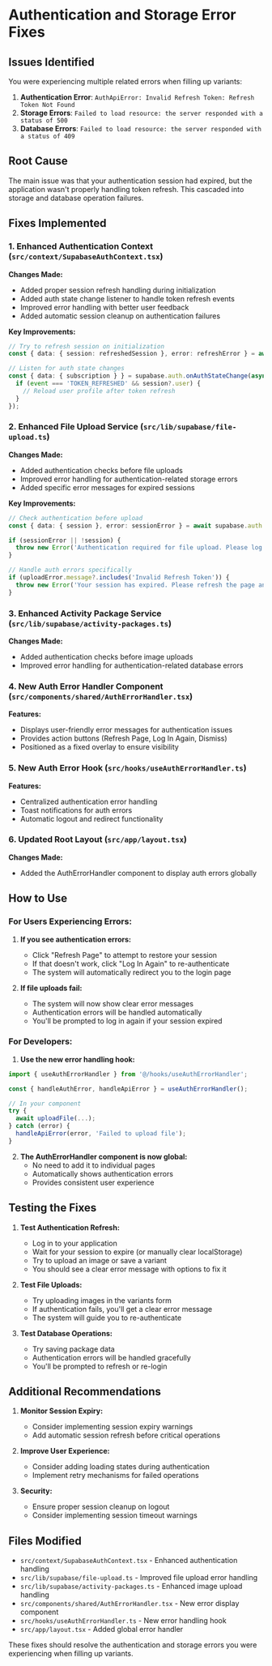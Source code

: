 # Authentication and Storage Error Fixes

## Issues Identified

You were experiencing multiple related errors when filling up variants:

1. **Authentication Error**: `AuthApiError: Invalid Refresh Token: Refresh Token Not Found`
2. **Storage Errors**: `Failed to load resource: the server responded with a status of 500`
3. **Database Errors**: `Failed to load resource: the server responded with a status of 409`

## Root Cause

The main issue was that your authentication session had expired, but the application wasn't properly handling token refresh. This cascaded into storage and database operation failures.

## Fixes Implemented

### 1. Enhanced Authentication Context (`src/context/SupabaseAuthContext.tsx`)

**Changes Made:**
- Added proper session refresh handling during initialization
- Added auth state change listener to handle token refresh events
- Improved error handling with better user feedback
- Added automatic session cleanup on authentication failures

**Key Improvements:**
```typescript
// Try to refresh session on initialization
const { data: { session: refreshedSession }, error: refreshError } = await supabase.auth.refreshSession();

// Listen for auth state changes
const { data: { subscription } } = supabase.auth.onAuthStateChange(async (event, session) => {
  if (event === 'TOKEN_REFRESHED' && session?.user) {
    // Reload user profile after token refresh
  }
});
```

### 2. Enhanced File Upload Service (`src/lib/supabase/file-upload.ts`)

**Changes Made:**
- Added authentication checks before file uploads
- Improved error handling for authentication-related storage errors
- Added specific error messages for expired sessions

**Key Improvements:**
```typescript
// Check authentication before upload
const { data: { session }, error: sessionError } = await supabase.auth.getSession();

if (sessionError || !session) {
  throw new Error('Authentication required for file upload. Please log in again.');
}

// Handle auth errors specifically
if (uploadError.message?.includes('Invalid Refresh Token')) {
  throw new Error('Your session has expired. Please refresh the page and log in again.');
}
```

### 3. Enhanced Activity Package Service (`src/lib/supabase/activity-packages.ts`)

**Changes Made:**
- Added authentication checks before image uploads
- Improved error handling for authentication-related database errors

### 4. New Auth Error Handler Component (`src/components/shared/AuthErrorHandler.tsx`)

**Features:**
- Displays user-friendly error messages for authentication issues
- Provides action buttons (Refresh Page, Log In Again, Dismiss)
- Positioned as a fixed overlay to ensure visibility

### 5. New Auth Error Hook (`src/hooks/useAuthErrorHandler.ts`)

**Features:**
- Centralized authentication error handling
- Toast notifications for auth errors
- Automatic logout and redirect functionality

### 6. Updated Root Layout (`src/app/layout.tsx`)

**Changes Made:**
- Added the AuthErrorHandler component to display auth errors globally

## How to Use

### For Users Experiencing Errors:

1. **If you see authentication errors:**
   - Click "Refresh Page" to attempt to restore your session
   - If that doesn't work, click "Log In Again" to re-authenticate
   - The system will automatically redirect you to the login page

2. **If file uploads fail:**
   - The system will now show clear error messages
   - Authentication errors will be handled automatically
   - You'll be prompted to log in again if your session expired

### For Developers:

1. **Use the new error handling hook:**
```typescript
import { useAuthErrorHandler } from '@/hooks/useAuthErrorHandler';

const { handleAuthError, handleApiError } = useAuthErrorHandler();

// In your component
try {
  await uploadFile(...);
} catch (error) {
  handleApiError(error, 'Failed to upload file');
}
```

2. **The AuthErrorHandler component is now global:**
   - No need to add it to individual pages
   - Automatically shows authentication errors
   - Provides consistent user experience

## Testing the Fixes

1. **Test Authentication Refresh:**
   - Log in to your application
   - Wait for your session to expire (or manually clear localStorage)
   - Try to upload an image or save a variant
   - You should see a clear error message with options to fix it

2. **Test File Uploads:**
   - Try uploading images in the variants form
   - If authentication fails, you'll get a clear error message
   - The system will guide you to re-authenticate

3. **Test Database Operations:**
   - Try saving package data
   - Authentication errors will be handled gracefully
   - You'll be prompted to refresh or re-login

## Additional Recommendations

1. **Monitor Session Expiry:**
   - Consider implementing session expiry warnings
   - Add automatic session refresh before critical operations

2. **Improve User Experience:**
   - Consider adding loading states during authentication
   - Implement retry mechanisms for failed operations

3. **Security:**
   - Ensure proper session cleanup on logout
   - Consider implementing session timeout warnings

## Files Modified

- `src/context/SupabaseAuthContext.tsx` - Enhanced authentication handling
- `src/lib/supabase/file-upload.ts` - Improved file upload error handling
- `src/lib/supabase/activity-packages.ts` - Enhanced image upload handling
- `src/components/shared/AuthErrorHandler.tsx` - New error display component
- `src/hooks/useAuthErrorHandler.ts` - New error handling hook
- `src/app/layout.tsx` - Added global error handler

These fixes should resolve the authentication and storage errors you were experiencing when filling up variants.
